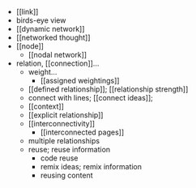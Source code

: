 - [[link]]
- birds-eye view
- [[dynamic network]]
- [[networked thought]]
- [[node]]
    - [[nodal network]]
- relation, [[connection]]...
    - weight...
        - [[assigned weightings]]
    - [[defined relationship]]; [[relationship strength]]
    - connect with lines; [[connect ideas]];
    - [[context]]
    - [[explicit relationship]]
    - [[interconnectivity]]
        - [[interconnected pages]]
    - multiple relationships
    - reuse; reuse information
        - code reuse
        - remix ideas; remix information
        - reusing content
